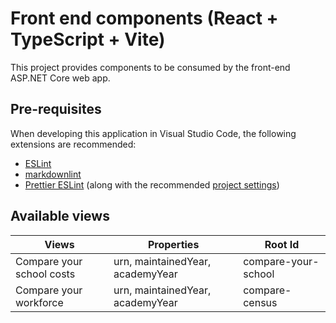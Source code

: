 # Front end components (React + TypeScript + Vite)

This project provides components to be consumed by the front-end ASP.NET Core web app.

## Pre-requisites

When developing this application in Visual Studio Code, the following extensions are recommended:

- [ESLint](https://marketplace.visualstudio.com/items?itemName=dbaeumer.vscode-eslint)
- [markdownlint](https://marketplace.visualstudio.com/items?itemName=DavidAnson.vscode-markdownlint)
- [Prettier ESLint](https://marketplace.visualstudio.com/items?itemName=rvest.vs-code-prettier-eslint)
(along with the recommended [project settings](https://marketplace.visualstudio.com/items?itemName=rvest.vs-code-prettier-eslint#project-settings))

## Available views

| Views                     | Properties                       | Root Id             |
|---------------------------|----------------------------------|---------------------|
| Compare your school costs | urn, maintainedYear, academyYear | compare-your-school |
| Compare your workforce    | urn, maintainedYear, academyYear | compare-census      |
